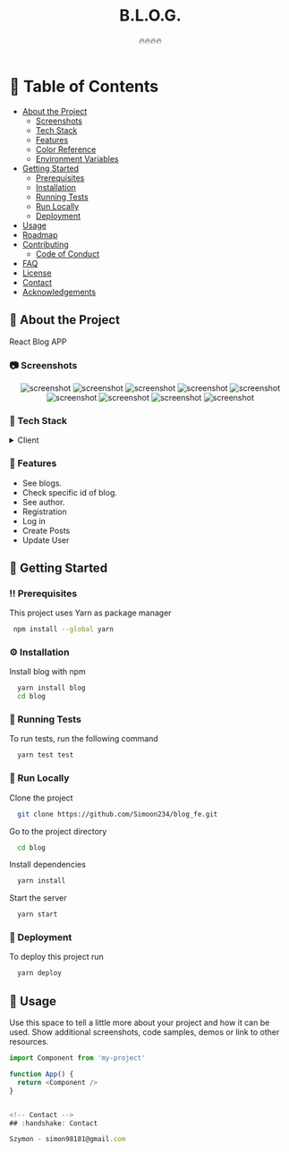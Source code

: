 <div align="center">

  <h1> B.L.O.G. </h1>
  🔥🔥🔥🔥    
</div>

<br />

<!-- Table of Contents -->
# :notebook_with_decorative_cover: Table of Contents

- [About the Project](#star2-about-the-project)
  * [Screenshots](#camera-screenshots)
  * [Tech Stack](#space_invader-tech-stack)
  * [Features](#dart-features)
  * [Color Reference](#art-color-reference)
  * [Environment Variables](#key-environment-variables)
- [Getting Started](#toolbox-getting-started)
  * [Prerequisites](#bangbang-prerequisites)
  * [Installation](#gear-installation)
  * [Running Tests](#test_tube-running-tests)
  * [Run Locally](#running-run-locally)
  * [Deployment](#triangular_flag_on_post-deployment)
- [Usage](#eyes-usage)
- [Roadmap](#compass-roadmap)
- [Contributing](#wave-contributing)
  * [Code of Conduct](#scroll-code-of-conduct)
- [FAQ](#grey_question-faq)
- [License](#warning-license)
- [Contact](#handshake-contact)
- [Acknowledgements](#gem-acknowledgements)

  

<!-- About the Project -->
## :star2: About the Project
<p>React Blog APP</p>

<!-- Screenshots -->
### :camera: Screenshots

<div align="center"> 
  <img src="https://snipboard.io/pilYRw.jpg" alt="screenshot" />
  <img src="https://snipboard.io/Kg5U9T.jpg" alt="screenshot" />
  <img src="https://snipboard.io/BDQo9X.jpg" alt="screenshot" />
  <img src="https://snipboard.io/bmZUQN.jpg" alt="screenshot" />
  <img src="https://snipboard.io/4LBdYc.jpg" alt="screenshot" />
  <img src="https://snipboard.io/X2zZkJ.jpg" alt="screenshot" />
  <img src="https://snipboard.io/TJZ5le.jpg" alt="screenshot" />
  <img src="https://snipboard.io/2Siedk.jpg" alt="screenshot" />
  <img src="https://snipboard.io/4I0Cb2.jpg" alt="screenshot" />

 
  
  
</div>


<!-- TechStack -->
### :space_invader: Tech Stack

<details>
  <summary>Client</summary>
  <ul>
    <li><a href="https://www.typescriptlang.org/">Typescript</a></li>
    <li><a href="https://reactjs.org/">React.js</a></li>
  </ul>
</details>

<!-- Features -->
### :dart: Features

- See blogs.
- Check specific id of blog.
- See author.
- Registration 
- Log in
- Create Posts
- Update User


<!-- Getting Started -->
## 	:toolbox: Getting Started

<!-- Prerequisites -->
### :bangbang: Prerequisites

This project uses Yarn as package manager

```bash
 npm install --global yarn
```

<!-- Installation -->
### :gear: Installation

Install blog with npm

```bash
  yarn install blog
  cd blog
```
   
<!-- Running Tests -->
### :test_tube: Running Tests

To run tests, run the following command

```bash
  yarn test test
```

<!-- Run Locally -->
### :running: Run Locally

Clone the project

```bash
  git clone https://github.com/Simoon234/blog_fe.git
```

Go to the project directory

```bash
  cd blog
```

Install dependencies

```bash
  yarn install
```

Start the server

```bash
  yarn start
```


<!-- Deployment -->
### :triangular_flag_on_post: Deployment

To deploy this project run

```bash
  yarn deploy
```


<!-- Usage -->
## :eyes: Usage

Use this space to tell a little more about your project and how it can be used. Show additional screenshots, code samples, demos or link to other resources.


```javascript
import Component from 'my-project'

function App() {
  return <Component />
}


<!-- Contact -->
## :handshake: Contact

Szymon - simon98181@gmail.com


